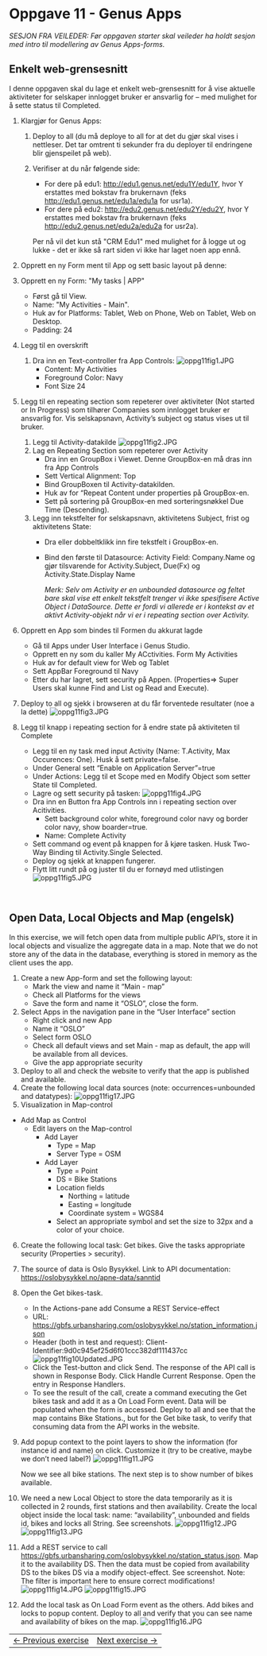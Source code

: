 # Oppgave 11 - Genus Apps

*SESJON FRA VEILEDER: Før oppgaven starter skal veileder ha holdt sesjon med intro til modellering av Genus Apps-forms.*

## Enkelt web-grensesnitt
I denne oppgaven skal du lage et enkelt web-grensesnitt for å vise aktuelle aktiviteter for selskaper innlogget bruker er ansvarlig for – med mulighet for å sette status til Completed.
1. Klargjør for Genus Apps:
   1. Deploy to all (du må deploye to all for at det du gjør skal vises i nettleser. Det tar omtrent ti sekunder fra du deployer til endringene blir gjenspeilet på web).
   2. Verifiser at du når følgende side:
      * For dere på edu1: http://edu1.genus.net/edu1Y/edu1Y, hvor Y erstattes med bokstav fra brukernavn (feks http://edu1.genus.net/edu1a/edu1a for usr1a).
      *	For dere på edu2: http://edu2.genus.net/edu2Y/edu2Y, hvor Y erstattes med bokstav fra brukernavn (feks http://edu2.genus.net/edu2a/edu2a for usr2a).
    
      Per nå vil det kun stå "CRM Edu1" med mulighet for å logge ut og lukke - det er ikke så rart siden vi ikke har laget noen app ennå.
2.	Opprett en ny Form ment til App og sett basic layout på denne:
   1. Opprett en ny Form: "My tasks | APP"
      * Først gå til View.
      * Name: "My Activities - Main".
      * Huk av for Platforms: Tablet, Web on Phone, Web on Tablet, Web on Desktop.
      *  Padding: 24
3. Legg til en overskrift
   1. Dra inn en Text-controller fra App Controls:
         ![oppg11fig1.JPG](media/oppg11fig1.JPG)
      * Content: My Activities
      * Foreground Color: Navy
      * Font Size 24
4. Legg til en repeating section som repeterer over aktiviteter (Not started or In Progress) som tilhører Companies som innlogget bruker er ansvarlig for. Vis selskapsnavn, Activity’s subject og status vises ut til bruker.
   1. Legg til Activity-datakilde
  ![oppg11fig2.JPG](media/oppg11fig2.JPG)
   2. Lag en Repeating Section som repeterer over Activity
      * Dra inn en GroupBox i Viewet. Denne GroupBox-en må dras inn fra App Controls
      * Sett Vertical Alignment: Top
      * Bind GroupBoxen til Activity-datakilden.
      * Huk av for “Repeat Content under properties på GroupBox-en.
      * Sett på sortering på GroupBox-en med sorteringsnøkkel Due Time (Descending).
   3. Legg inn tekstfelter for selskapsnavn, aktivitetens Subject, frist og aktivitetens State: 
      * Dra eller dobbeltklikk inn fire tekstfelt i GroupBox-en.
      * Bind den første til Datasource: Activity Field: Company.Name og gjør tilsvarende for Activity.Subject, Due(Fx) og Activity.State.Display Name
        
        *Merk: Selv om Activity er en unbounded datasource og feltet bare skal vise ett enkelt tekstfelt trenger vi ikke spesifisere Active Object i DataSource. Dette er fordi vi allerede er i kontekst av et aktivt Activity-objekt når vi er i repeating section over Activity.*
5. Opprett en App som bindes til Formen du akkurat lagde
   * Gå til Apps under User Interface i Genus Studio.
   * Opprett en ny som du kaller My ACctivities. Form My Activities
   * Huk av for default view for Web og Tablet
   * Sett AppBar Foreground til Navy
   * Etter du har lagret, sett security på Appen. (Properties=> Super Users skal kunne Find and List og Read and Execute).
   
6. Deploy to all og sjekk i browseren at du får forventede resultater (noe a la dette)
![oppg11fig3.JPG](media/oppg11fig3.JPG)
 
7. Legg til knapp i repeating section for å endre state på aktiviteten til Complete 
   * Legg til en ny task med input Activity (Name: T.Activity, Max Occurences: One). Husk å sett private=false.
   * Under General sett “Enable on Application Server”=true
   * Under Actions: Legg til et Scope med en Modify Object som setter State til Completed.
   * Lagre og sett security på tasken:
  ![oppg11fig4.JPG](media/oppg11fig4.JPG)
   * Dra inn en Button fra App Controls inn i repeating section over Acitivities. 
     * Sett background color white, foreground color navy og border color navy, show boarder=true.
     * Name: Complete Activity
   * Sett command og event på knappen for å kjøre tasken. Husk Two-Way Binding til Activity.Single Selected.
   * Deploy og sjekk at knappen fungerer. 
   * Flytt litt rundt på og juster til du er fornøyd med utlistingen
  ![oppg11fig5.JPG](media/oppg11fig5.JPG)
       
      
</br>

## Open Data, Local Objects and Map (engelsk)
In this exercise, we will fetch open data from multiple public API’s, store it in local objects and visualize the aggregate data in a map. Note that we do not store any of the data in the database, everything is stored in memory as the client uses the app.
1. Create a new App-form and set the following layout:
   * Mark the view and name it “Main - map”
   * Check all Platforms for the views
   * Save the form and name it “OSLO”, close the form.
2. Select Apps in the navigation pane in the “User Interface” section
   * Right click and new App
   * Name it “OSLO”
   * Select form OSLO
   * Check all default views and set Main - map as default, the app will be available from all devices.
   * Give the app appropriate security
3. Deploy to all and check the website to verify that the app is published and available.
4.	Create the following local data sources (note: occurrences=unbounded and datatypes):
   ![oppg11fig17.JPG](media/oppg11fig17.JPG)
5.	Visualization in Map-control
   * Add Map as Control
     * Edit layers on the Map-control
       - Add Layer
         - Type = Map
         - Server Type = OSM
       - Add Layer
         - Type = Point
         - DS = Bike Stations
         - Location fields
           - Northing = latitude
           - Easting = longitude
           - Coordinate system = WGS84
         - Select an appropriate symbol and set the size to 32px and a color of your choice.
6. Create the following local task: Get bikes. Give the tasks appropriate security (Properties > security).
7. The source of data is Oslo Bysykkel. Link to API documentation: https://oslobysykkel.no/apne-data/sanntid
8. Open the Get bikes-task.
   * In the Actions-pane add Consume a REST Service-effect
   * URL: https://gbfs.urbansharing.com/oslobysykkel.no/station_information.json
   * Header (both in test and request): Client-Identifier:9d0c945ef25d6f01ccc382df111437cc
     ![oppg11fig10Updated.JPG](media/oppg11fig10.JPG)
   * Click the Test-button and click Send. The response of the API call is shown in Response Body. Click Handle Current Response. Open the entry in Response Handlers.
   * To see the result of the call, create a command executing the Get bikes task and add it as a On Load Form event. Data will be populated when the form is accessed. Deploy to all and see that the map contains Bike Stations., but for the Get bike task, to verify that consuming data from the API works in the website.
9. Add popup context to the point layers to show the information (for instance id and name) on click. Customize it (try to be creative, maybe we don’t need label?)
    ![oppg11fig11.JPG](media/oppg11fig11.JPG)
   
    Now we see all bike stations. The next step is to show number of bikes available.
   
10. We need a new Local Object to store the data temporarily as it is collected in 2 rounds, first stations and then availability. Create the local object inside the local task: name: “availability”, unbounded and fields id, bikes and locks all String. See screenshots.
    ![oppg11fig12.JPG](media/oppg11fig12.JPG)
    ![oppg11fig13.JPG](media/oppg11fig13.JPG)
 
11. Add a REST service to call https://gbfs.urbansharing.com/oslobysykkel.no/station_status.json. Map it to the availability DS. Then the data must be copied from availability DS to the bikes DS via a modify object-effect. See screenshot. Note: The filter is important here to ensure correct modifications!
   ![oppg11fig14.JPG](media/oppg11fig14.JPG)
   ![oppg11fig15.JPG](media/oppg11fig15.JPG)
12. Add the local task as On Load Form event as the others. Add bikes and locks to popup content. Deploy to all and verify that you can see name and availability of bikes on the map.
    ![oppg11fig16.JPG](media/oppg11fig16.JPG)


<table>
   <tr><td><a href="oppgave-10.md"><- Previous exercise</a></td><td align="right"><a href="oppgave-12.md">Next exercise -></a></td></tr>
</table>
